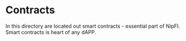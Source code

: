 # Contracts

In this directory are located out smart contracts - essential part of NipFI. Smart contracts is heart of any dAPP.